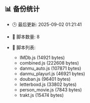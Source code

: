 ## 📊 备份统计

- 🕒 最后更新: 2025-09-02 01:21:41
- 📁 脚本数量: 8
- 📄 脚本列表:

  - IMDb.js (14921 bytes)
  - combined.js (222608 bytes)
  - danmu_auto.js (107871 bytes)
  - danmu_playurl.js (46921 bytes)
  - douban.js (96401 bytes)
  - letterboxd.js (33802 bytes)
  - person_movie.js (7843 bytes)
  - trakt.js (15474 bytes)
